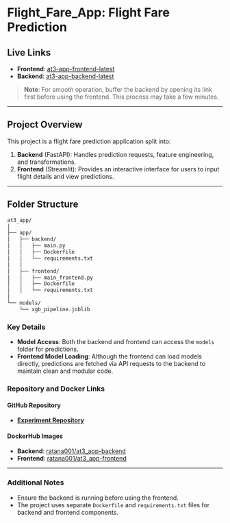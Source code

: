 # Flight_Fare_App: Flight Fare Prediction

## Live Links

- **Frontend**: [at3-app-frontend-latest](https://at3-app-frontend-latest.onrender.com/)
- **Backend**: [at3-app-backend-latest](https://at3-app-backend-latest.onrender.com/)

> **Note**: For smooth operation, buffer the backend by opening its link first before using the frontend. This process may take a few minutes.

---

## Project Overview
This project is a flight fare prediction application split into:
1. **Backend** (FastAPI): Handles prediction requests, feature engineering, and transformations.
2. **Frontend** (Streamlit): Provides an interactive interface for users to input flight details and view predictions.

---

## Folder Structure
```bash
at3_app/
│
├── app/
│   ├── backend/
│   │   ├── main.py
│   │   ├── Dockerfile
│   │   └── requirements.txt
│   │
│   ├── frontend/
│   │   ├── main_frontend.py
│   │   ├── Dockerfile
│   │   └── requirements.txt
│
└── models/
    └── xgb_pipeline.joblib
```

### Key Details
- **Model Access**: Both the backend and frontend can access the `models` folder for predictions.  
- **Frontend Model Loading**: Although the frontend can load models directly, predictions are fetched via API requests to the backend to maintain clean and modular code.  

### Repository and Docker Links

#### GitHub Repository
- **[Experiment Repository](https://github.com/FarhanFaiyaz/adv_mla_at3)**  

#### DockerHub Images
- **Backend**: [ratana001/at3_app-backend](https://hub.docker.com/repository/docker/ratana001/at3_app-backend/general)  
- **Frontend**: [ratana001/at3_app-frontend](https://hub.docker.com/repository/docker/ratana001/at3_app-frontend/general)  

---

### Additional Notes
- Ensure the backend is running before using the frontend.  
- The project uses separate `Dockerfile` and `requirements.txt` files for backend and frontend components.  

